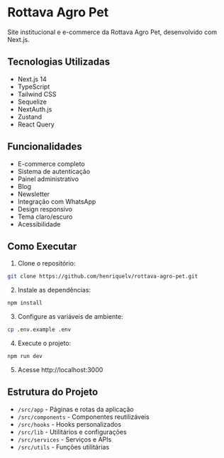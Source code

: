 # Rottava Agro Pet

Site institucional e e-commerce da Rottava Agro Pet, desenvolvido com Next.js.

## Tecnologias Utilizadas

- Next.js 14
- TypeScript
- Tailwind CSS
- Sequelize
- NextAuth.js
- Zustand
- React Query

## Funcionalidades

- E-commerce completo
- Sistema de autenticação
- Painel administrativo
- Blog
- Newsletter
- Integração com WhatsApp
- Design responsivo
- Tema claro/escuro
- Acessibilidade

## Como Executar

1. Clone o repositório:
```bash
git clone https://github.com/henriquelv/rottava-agro-pet.git
```

2. Instale as dependências:
```bash
npm install
```

3. Configure as variáveis de ambiente:
```bash
cp .env.example .env
```

4. Execute o projeto:
```bash
npm run dev
```

5. Acesse http://localhost:3000

## Estrutura do Projeto

- `/src/app` - Páginas e rotas da aplicação
- `/src/components` - Componentes reutilizáveis
- `/src/hooks` - Hooks personalizados
- `/src/lib` - Utilitários e configurações
- `/src/services` - Serviços e APIs
- `/src/utils` - Funções utilitárias 